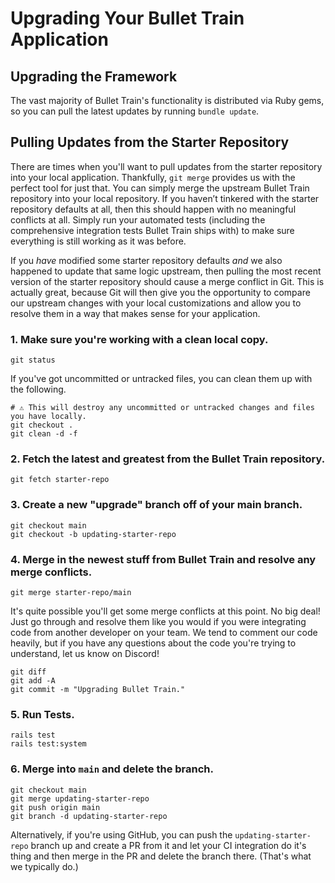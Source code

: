 # Upgrading Your Bullet Train Application

## Upgrading the Framework

The vast majority of Bullet Train's functionality is distributed via Ruby gems, so you can pull the latest updates by running `bundle update`.

## Pulling Updates from the Starter Repository

There are times when you'll want to pull updates from the starter repository into your local application. Thankfully, `git merge` provides us with the perfect tool for just that. You can simply merge the upstream Bullet Train repository into your local repository. If you haven’t tinkered with the starter repository defaults at all, then this should happen with no meaningful conflicts at all. Simply run your automated tests (including the comprehensive integration tests Bullet Train ships with) to make sure everything is still working as it was before.

If you _have_ modified some starter repository defaults _and_ we also happened to update that same logic upstream, then pulling the most recent version of the starter repository should cause a merge conflict in Git. This is actually great, because Git will then give you the opportunity to compare our upstream changes with your local customizations and allow you to resolve them in a way that makes sense for your application.

### 1. Make sure you're working with a clean local copy.

```
git status
```

If you've got uncommitted or untracked files, you can clean them up with the following.

```
# ⚠️ This will destroy any uncommitted or untracked changes and files you have locally.
git checkout .
git clean -d -f
```

### 2. Fetch the latest and greatest from the Bullet Train repository.

```
git fetch starter-repo
```

### 3. Create a new "upgrade" branch off of your main branch.

```
git checkout main
git checkout -b updating-starter-repo
```

### 4. Merge in the newest stuff from Bullet Train and resolve any merge conflicts.

```
git merge starter-repo/main
```

It's quite possible you'll get some merge conflicts at this point. No big deal! Just go through and resolve them like you would if you were integrating code from another developer on your team. We tend to comment our code heavily, but if you have any questions about the code you're trying to understand, let us know on Discord!

```
git diff
git add -A
git commit -m "Upgrading Bullet Train."
```

### 5. Run Tests.

```
rails test
rails test:system
```

### 6. Merge into `main` and delete the branch.

```
git checkout main
git merge updating-starter-repo
git push origin main
git branch -d updating-starter-repo
```

Alternatively, if you're using GitHub, you can push the `updating-starter-repo` branch up and create a PR from it and let your CI integration do it's thing and then merge in the PR and delete the branch there. (That's what we typically do.)
